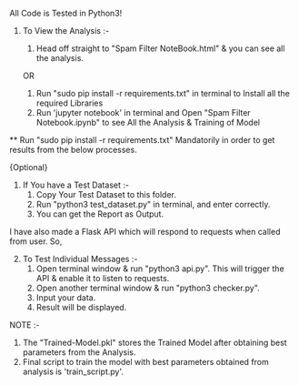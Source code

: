 All Code is Tested in Python3!


1. To View the Analysis :-
	
	1. Head off straight to "Spam Filter NoteBook.html" & you can see all the analysis.

	OR

	1. Run "sudo pip install -r requirements.txt" in terminal to Install all the required Libraries
	2. Run 'jupyter notebook' in terminal and Open "Spam Filter Notebook.ipynb" to see All the Analysis & Training of Model


** Run "sudo pip install -r requirements.txt" Mandatorily in order to get results from the below processes.


{Optional}

1. If You have a Test Dataset :-
	1. Copy Your Test Dataset to this folder.
	2. Run "python3 test_dataset.py" in terminal, and enter correctly.
	3. You can get the Report as Output.

I have also made a Flask API which will respond to requests when called from user. So, 

2. To Test Individual Messages :-
	1. Open terminal window & run "python3 api.py". This will trigger the API & enable it to listen to requests.
	2. Open another terminal window & run "python3 checker.py".
	3. Input your data.
	4. Result will be displayed.
	

NOTE :- 
1. The "Trained-Model.pkl" stores the Trained Model after obtaining best parameters from the Analysis.
2. Final script to train the model with best parameters obtained from analysis is 'train_script.py'.



